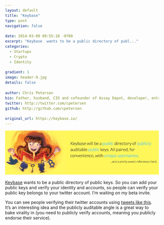 ```yaml
---
layout: default
title: "Keybase"
type: post
navigation: false

date: 2014-03-09 09:55:18 -0700
excerpt: "Keybase  wants to be a public directory of publ..."
categories:
  - Startups
  - Crypto
  - Identity

gradient: 1
image: header-9.jpg
details: false

author: Chris Petersen
bio: Father, husband, CIO and cofounder of Assay Depot, developer, entrepreneur and technologist.
twitter: http://twitter.com/cpetersen
github: http://github.com/cpetersen

original_url: https://keybase.io/
---
```



  ![fd1caba1bbd90039c524f5d75391c994.png](/assets/import/fd1caba1bbd90039c524f5d75391c994.png)  

  [Keybase](http://keybase.io)  wants to be a public directory of public keys. So you can add your public keys and verify your identity and accounts, so people can verify your public key belongs to your twitter account. I’m waiting on my beta invite. 

 You can see people verifying their twitter accounts using  [tweets like this](https://twitter.com/harper/status/442364425643630592). It’s an interesting idea and the publicly auditable angle is a great way to bake virality in (you need to publicly verify accounts, meaning you publicly endorse their service). 
